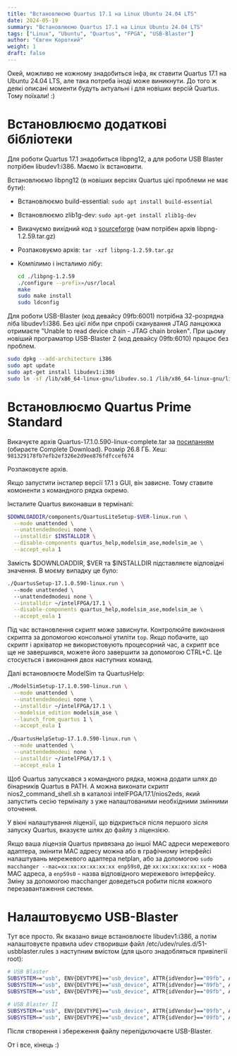 ```yaml
---
title: "Встановлюємо Quartus 17.1 на Linux Ubuntu 24.04 LTS"
date: 2024-05-19
summary: "Встановлюємо Quartus 17.1 на Linux Ubuntu 24.04 LTS"
tags: ["Linux", "Ubuntu", "Quartus", "FPGA", "USB-Blaster"]
author: "Євген Короткий"
weight: 1
draft: false
---
```

Окей, можливо не кожному знадобиться інфа, як ставити Quartus 17.1 на Ubuntu 24.04 LTS, але така потреба іноді може виникнути. До того ж деякі описані моменти будуть актуальні і для новіших версій Quartus. Тому поїхали! :)

# Встановлюємо додаткові бібліотеки

Для роботи Quartus 17.1 знадобиться libpng12, а для роботи USB Blaster потрібен libudev1:i386. Маємо їх встановити.

Встановлюємо libpng12 (в новіших версіях Quartus цієї проблеми не має бути):

- Встановлюємо build-essential: `sudo apt install build-essential`

- Встановлюємо zlib1g-dev: `sudo apt-get install zlib1g-dev`

- Викачуємо вихідний код з [sourceforge](https://sourceforge.net/projects/libpng/files/libpng12/) (нам потрібен архів libpng-1.2.59.tar.gz)

- Розпаковуємо архів: `tar -xzf libpng-1.2.59.tar.gz`

- Компілимо і інсталимо лібу:

  ```bash
  cd ./libpng-1.2.59
  ./configure --prefix=/usr/local
  make
  sudo make install
  sudo ldconfig
  ```

Для роботи USB-Blaster (код девайсу 09fb:6001) потрібна 32-розрядна ліба libudev1:i386. Без цієї ліби при спробі сканування JTAG ланцюжка отримаєте "Unable to read device chain - JTAG chain broken". При цьому новіший програматор USB-Blaster 2 (код девайсу 09fb:6010) працює без проблем.

```bash
sudo dpkg --add-architecture i386
sudo apt update
sudo apt-get install libudev1:i386
sudo ln -sf /lib/x86_64-linux-gnu/libudev.so.1 /lib/x86_64-linux-gnu/libudev.so.0
```

# Встановлюємо Quartus Prime Standard

Викачуєте архів Quartus-17.1.0.590-linux-complete.tar за [посиланням](https://www.intel.com/content/www/us/en/software-kit/669392/intel-quartus-prime-standard-edition-design-software-version-17-1-for-linux.html) (обираєте Complete Download). Розмір 26.8 ГБ. Хеш: `981329178fb7efb2ef326e2d9ee876fdfccef674`

Розпаковуєте архів.

Якщо запустити інсталер версії 17.1 з GUI, він зависне. Тому ставите комоненти з командного рядка окремо.

Інсталите Quartus виконавши в терміналі:

```bash
$DOWNLOADDIR/components/QuartusLiteSetup-$VER-linux.run \
  --mode unattended \
  --unattendedmodeui none \
  --installdir $INSTALLDIR \
  --disable-components quartus_help,modelsim_ase,modelsim_ae \
  --accept_eula 1
```

Замість $DOWNLOADDIR, $VER та $INSTALLDIR підставляєте відповідні значення. В моєму випадку це було:

```bash
./QuartusSetup-17.1.0.590-linux.run \  
  --mode unattended \  
  --unattendedmodeui none \
  --installdir ~/intelFPGA/17.1 \
  --disable-components quartus_help,modelsim_ase,modelsim_ae \
  --accept_eula 1
```

Під час встановлення скрипт може зависнути. Контролюйте виконання скрипта за допомогою консольної утиліти `top`. Якщо побачите, що скрипт і архіватор не використовують процесорний час, а скрипт все ще не завершився, можете його завершити за допомогою CTRL+C. Це стосується і виконання двох наступних команд.

Далі встановлюєте ModelSim та QuartusHelp:

```bash
./ModelSimSetup-17.1.0.590-linux.run \
  --mode unattended \
  --unattendedmodeui none \
  --installdir ~/intelFPGA/17.1 \
  --modelsim_edition modelsim_ase \
  --launch_from_quartus 1 \
  --accept_eula 1
  
./QuartusHelpSetup-17.1.0.590-linux.run \
  --mode unattended \
  --unattendedmodeui none \
  --installdir ~/intelFPGA/17.1 \
  --accept_eula 1
```

Щоб Quartus запускався з командного рядка, можна додати шлях до бінарників Quartus в PATH. А можна виконати скрипт nios2_command_shell.sh в каталозі intelFPGA/17.1/nios2eds, який запустить сесію терміналу з уже налаштованими необхідними змінними оточення.

У вікні налаштування ліцензії, що відкриється після першого зісля запуску Quartus, вказуєте шлях до файлу з ліцензією.

Якщо ваша ліцензія Quartus привязана до іншої MAC адреси мережевого адаптера, змінити MAC адресу можна або в графічному інтерфейсі налаштувань мережевого адаптера netplan, або за допомогою `sudo macchanger --mac=xx:xx:xx:xx:xx:xx enp59s0`, де `xx:xx:xx:xx:xx:xx` - нова MAC адреса, а `enp59s0` - назва відповідного мережевого інтерфейсу. Зміну за допомогою macchanger доведеться робити після кожного перезавантаження системи.

# Налаштовуємо USB-Blaster

Тут все просто. Як вказано вище встановлюєте libudev1:i386, а потім налаштовуєте правила udev створивши файл /etc/udev/rules.d/51-usbblaster.rules з наступним вмістом (для цього знадобляться привілегії root):

```bash
# USB Blaster
SUBSYSTEM=="usb", ENV{DEVTYPE}=="usb_device", ATTR{idVendor}=="09fb", ATTR{idProduct}=="6001", MODE="0666", NAME="bus/usb/$env{BUSNUM}/$env{DEVNUM}", RUN+="/bin/chmod 0666 %c"
SUBSYSTEM=="usb", ENV{DEVTYPE}=="usb_device", ATTR{idVendor}=="09fb", ATTR{idProduct}=="6002", MODE="0666", NAME="bus/usb/$env{BUSNUM}/$env{DEVNUM}", RUN+="/bin/chmod 0666 %c"
SUBSYSTEM=="usb", ENV{DEVTYPE}=="usb_device", ATTR{idVendor}=="09fb", ATTR{idProduct}=="6003", MODE="0666", NAME="bus/usb/$env{BUSNUM}/$env{DEVNUM}", RUN+="/bin/chmod 0666 %c"

# USB Blaster II
SUBSYSTEM=="usb", ENV{DEVTYPE}=="usb_device", ATTR{idVendor}=="09fb", ATTR{idProduct}=="6010", MODE="0666", NAME="bus/usb/$env{BUSNUM}/$env{DEVNUM}", RUN+="/bin/chmod 0666 %c"
SUBSYSTEM=="usb", ENV{DEVTYPE}=="usb_device", ATTR{idVendor}=="09fb", ATTR{idProduct}=="6810", MODE="0666", NAME="bus/usb/$env{BUSNUM}/$env{DEVNUM}", RUN+="/bin/chmod 0666 %c"
```

Після створення і збереження файлу перепідключаєте USB-Blaster.

От і все, кінець :)